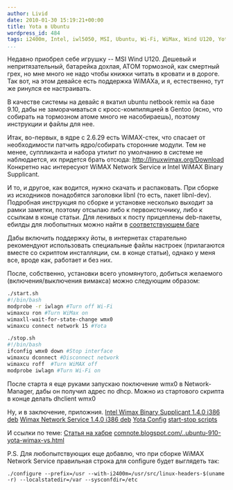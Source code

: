 ```yaml
---
author: Livid
date: 2010-01-30 15:19:21+00:00
title: Yota в Ubuntu
wordpress_id: 484
tags: i2400m, Intel, iwl5050, MSI, Ubuntu, Wi-Fi, WiMax, Wind U120, Yota ,MSI Wind u120, Ubuntu, Wi-Fi, Ноутбуки, Сеть, patch
...
```


Недавно приобрел себе игрушку -- MSI Wind U120. Дешевый и
непритязательный, батарейка дохлая, АТОМ тормозной, как смертный грех,
но мне много не надо чтобы книжки читать в кровати и в дороге.
Так вот, на этом девайсе есть поддержка WiMAXа, и я, естественно, тут же
ринулся ее настраивать.

<!--more-->


В качестве системы на девайс я вкатил ubuntu netbook remix на базе 9.10,
дабы не заморачиваться с кросс-компиляцией в Gentoo (ясно, что собирать
на тормозном атоме много не насобираешь), поэтому инструкции и файлы для
нее.

Итак, во-первых, в ядре с 2.6.29 есть WiMAX-стек, что спасает от
необходимости патчить ядро/собирать сторонние модули. Тем не менее,
суппликанта и набора утилит по умолчанию в системе не наблюдается, их
придется брать отсюда:
<http://linuxwimax.org/Download>
Конкретно нас интересуют WiMAX Network Service и Intel WiMAX Binary
Supplicant.

И то, и другое, как водится, нужно скачать и распаковать. При сборке из
исходников понадобятся заголовки libnl (то есть, пакет libnl-dev).
Подробная инструкция по сборке и установке несколько выходит за рамки
заметки, поэтому отсылаю либо к первоисточнику, либо к ссылкам в конце
статьи. Для ленивых к посту прицеплены deb-пакеты, ебилды для любопытных
можно найти в [соответствующем
баге](http://bugs.gentoo.org/show_bug.cgi?id=299683)

Дабы включить поддержку йоты, в интернетах старательно рекомендуют
использовать специальные файлы настроек (прилагаются вместе со скриптом
инсталляции, см. в конце статьи), однако у меня все, вроде как, работает
и без них.

После, собственно, установки всего упомянутого, добиться желаемого
(включения/выключения вимакса) можно следующим образом:

```bash
./start.sh
#!/bin/bash
modprobe -r iwlagn #Turn off Wi-Fi
wimaxcu ron #Turn WiMax on
wimaxll-wait-for-state-change wmx0
wimaxcu connect network 15 #Yota
```



```bash
./stop.sh
#!/bin/bash
ifconfig wmx0 down #Stop interface
wimaxcu dconnect #Disconnect network
wimaxcu roff  #Turn WiMAX off
modprobe iwlagn #Turn Wi-Fi on
```


После старта я еще руками запускаю поключение wmx0 в Network-Manager,
дабы он получил адрес по dhcp. Можно из стартового скрипта в конце
делать dhclient wmx0

Ну, и в заключение, приложния.
[Intel Wimax Binary Supplicant 1.4.0 i386
deb](http://404.livid.pp.ru/wimax/intel-wimax-binary-supplicant_1.4.0-1_i386.deb)
[Wimax Network Service 1.4.0 i386
deb](http://404.livid.pp.ru/wimax/wimax-network-service_1.4.0-1_i386.deb)
[Yota Config](http://404.livid.pp.ru/wimax/yota-config.tar.bz2)
[start-stop
scripts](http://404.livid.pp.ru/wimax/start-stop-scripts.tar.bz2)

И ссылки по теме:
[Статья на хабре](http://habrahabr.ru/blogs/linux/66879/)
[comnote.blogspot.com/..ubuntu-910-yota-wimax-vs.html](http://comnote.blogspot.com/2009/11/ubuntu-910-yota-wimax-vs.html)

P.S. Для любопытствующих еще добавлю, что при сборке WiMAX Network
Service правильная строка для configure будет выглядеть так:

    ./configure --prefix=/usr --with-i2400m=/usr/src/linux-headers-$(uname -r) --localstatedir=/var --sysconfdir=/etc
